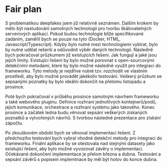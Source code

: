 # Fair plan

S problematikou deepfakes jsem již relativně seznámen. Dalším krokem by mělo být nastudování samotných technologií pro tvorbu škálovatelných serverových aplikací. Pokud budou technologie blíže specifikované zadáním, zaměřil bych se pouze na tyto (Docker, HTML, Javascript/Typescript). Kdyby bylo nutné mezi technologiemi vybírat, bylo by nutné udělat rešerši a odůvodnit výběr daných technologií. Následně bych pokračoval průzkumem již existujících řešení. Jak fungují a jaké jsou jejich limity. Existující řešení by bylo možné porovnat s open-sourcovými detekčními metodami, které by bylo možné následně využít pro integraci do frameworku. Tyto metody je nejdříve nutné tzv. rozchodit ve vlastním prostředí, aby bylo možné provádět jakékoliv testování. Veškerý průzkum se sepsanými poznatky by bylo ideální dokončit na přelomu listopadu a prosince.

Poté bych pokračoval v průběhu prosince samotným návrhem frameworku a také webového pluginu. Definice rozhraní jednotlivých kontejnerů/podů, jejich komunikace, orchestrace a rozhraní systému jako takového. Konec prosince a začátek ledna budu věnovat sepsání veškerých získaných poznatků a vytvořených návrhů. S tvorbou následné prezentace pro získání zápočtu.

Po zkouškovém období bych se věnoval implementaci řešení. Z předchozího testování bych vybral vhodné detekční metody pro integraci do frameworku. Finální aplikace by se otestovala nad stejnými datasety jako existující řešení, aby bylo možné vyvozovat závěry o implementaci. Očekávané dokončení implementace je přelom března a dubna. Testování a sepsání závěrů s popisem implemtnace by měl být hotov do konce dubna.